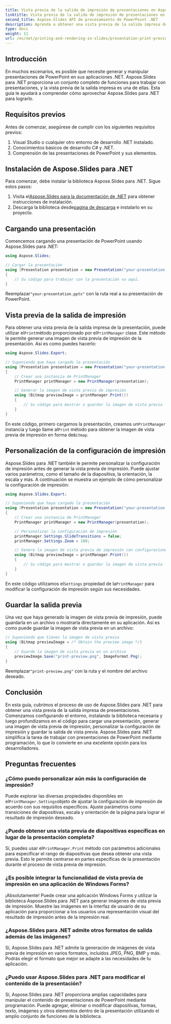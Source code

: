 ```yaml
---
title: Vista previa de la salida de impresión de presentaciones en Aspose.Slides
linktitle: Vista previa de la salida de impresión de presentaciones en Aspose.Slides
second_title: Aspose.Slides API de procesamiento de PowerPoint .NET
description: Aprenda a obtener una vista previa de la salida impresa de presentaciones de PowerPoint usando Aspose.Slides para .NET. Siga esta guía paso a paso con código fuente para generar y personalizar vistas previas de impresión.
type: docs
weight: 11
url: /es/net/printing-and-rendering-in-slides/presentation-print-preview/
---
```


## Introducción

En muchos escenarios, es posible que necesite generar y manipular presentaciones de PowerPoint en sus aplicaciones .NET. Aspose.Slides para .NET proporciona un conjunto completo de funciones para trabajar con presentaciones, y la vista previa de la salida impresa es una de ellas. Esta guía le ayudará a comprender cómo aprovechar Aspose.Slides para .NET para lograrlo.

## Requisitos previos

Antes de comenzar, asegúrese de cumplir con los siguientes requisitos previos:

1. Visual Studio o cualquier otro entorno de desarrollo .NET instalado.
2. Conocimientos básicos de desarrollo C# y .NET.
3. Comprensión de las presentaciones de PowerPoint y sus elementos.

## Instalación de Aspose.Slides para .NET

Para comenzar, debe instalar la biblioteca Aspose.Slides para .NET. Sigue estos pasos:

1.  Visita el[Aspose.Slides para la documentación de .NET](https://reference.aspose.com/slides/net/) para obtener instrucciones de instalación.
2.  Descarga la biblioteca desde[pagina de descarga](https://releases.aspose.com/slides/net/) e instalarlo en su proyecto.

## Cargando una presentación

Comencemos cargando una presentación de PowerPoint usando Aspose.Slides para .NET:

```csharp
using Aspose.Slides;

// Cargar la presentación
using (Presentation presentation = new Presentation("your-presentation.pptx"))
{
    // Su código para trabajar con la presentación va aquí.
}
```

 Reemplazar`"your-presentation.pptx"` con la ruta real a su presentación de PowerPoint.

## Vista previa de la salida de impresión

 Para obtener una vista previa de la salida impresa de la presentación, puede utilizar el`Print`método proporcionado por el`PrintManager` clase. Este método le permite generar una imagen de vista previa de impresión de la presentación. Así es como puedes hacerlo:

```csharp
using Aspose.Slides.Export;

// Suponiendo que haya cargado la presentación
using (Presentation presentation = new Presentation("your-presentation.pptx"))
{
    // Crear una instancia de PrintManager
    PrintManager printManager = new PrintManager(presentation);

    // Generar la imagen de vista previa de impresión
    using (Bitmap previewImage = printManager.Print())
    {
        // Su código para mostrar o guardar la imagen de vista previa
    }
}
```

 En este código, primero cargamos la presentación, creamos un`PrintManager` instancia y luego llame al`Print` método para obtener la imagen de vista previa de impresión en forma de`Bitmap`.

## Personalización de la configuración de impresión

Aspose.Slides para .NET también le permite personalizar la configuración de impresión antes de generar la vista previa de impresión. Puede ajustar varios parámetros, como el tamaño de la diapositiva, la orientación, la escala y más. A continuación se muestra un ejemplo de cómo personalizar la configuración de impresión:

```csharp
using Aspose.Slides.Export;

// Suponiendo que haya cargado la presentación
using (Presentation presentation = new Presentation("your-presentation.pptx"))
{
    // Crear una instancia de PrintManager
    PrintManager printManager = new PrintManager(presentation);

    // Personalizar la configuración de impresión
    printManager.Settings.SlideTransitions = false;
    printManager.Settings.Zoom = 100;

    // Genere la imagen de vista previa de impresión con configuraciones personalizadas
    using (Bitmap previewImage = printManager.Print())
    {
        // Su código para mostrar o guardar la imagen de vista previa
    }
}
```

 En este código utilizamos el`Settings` propiedad de la`PrintManager` para modificar la configuración de impresión según sus necesidades.

## Guardar la salida previa

Una vez que haya generado la imagen de vista previa de impresión, puede guardarla en un archivo o mostrarla directamente en su aplicación. Así es como puede guardar la imagen de vista previa en un archivo:

```csharp
// Suponiendo que tienes la imagen de vista previa
using (Bitmap previewImage = /* Obtain the preview image */)
{
    // Guarde la imagen de vista previa en un archivo
    previewImage.Save("print-preview.png", ImageFormat.Png);
}
```

 Reemplazar`"print-preview.png"` con la ruta y el nombre del archivo deseado.

## Conclusión

En esta guía, cubrimos el proceso de uso de Aspose.Slides para .NET para obtener una vista previa de la salida impresa de presentaciones. Comenzamos configurando el entorno, instalando la biblioteca necesaria y luego profundizamos en el código para cargar una presentación, generar una imagen de vista previa de impresión, personalizar la configuración de impresión y guardar la salida de vista previa. Aspose.Slides para .NET simplifica la tarea de trabajar con presentaciones de PowerPoint mediante programación, lo que lo convierte en una excelente opción para los desarrolladores.

## Preguntas frecuentes

### ¿Cómo puedo personalizar aún más la configuración de impresión?

 Puede explorar las diversas propiedades disponibles en el`PrintManager.Settings`objeto de ajustar la configuración de impresión de acuerdo con sus requisitos específicos. Ajuste parámetros como transiciones de diapositivas, escala y orientación de la página para lograr el resultado de impresión deseado.

### ¿Puedo obtener una vista previa de diapositivas específicas en lugar de la presentación completa?

 Sí, puedes usar el`PrintManager.Print` método con parámetros adicionales para especificar el rango de diapositivas que desea obtener una vista previa. Esto le permite centrarse en partes específicas de la presentación durante el proceso de vista previa de impresión.

### ¿Es posible integrar la funcionalidad de vista previa de impresión en una aplicación de Windows Forms?

¡Absolutamente! Puede crear una aplicación Windows Forms y utilizar la biblioteca Aspose.Slides para .NET para generar imágenes de vista previa de impresión. Muestre las imágenes en la interfaz de usuario de su aplicación para proporcionar a los usuarios una representación visual del resultado de impresión antes de la impresión real.

### ¿Aspose.Slides para .NET admite otros formatos de salida además de las imágenes?

Sí, Aspose.Slides para .NET admite la generación de imágenes de vista previa de impresión en varios formatos, incluidos JPEG, PNG, BMP y más. Podrás elegir el formato que mejor se adapte a las necesidades de tu aplicación.

### ¿Puedo usar Aspose.Slides para .NET para modificar el contenido de la presentación?

Sí, Aspose.Slides para .NET proporciona amplias capacidades para manipular el contenido de presentaciones de PowerPoint mediante programación. Puede agregar, eliminar o modificar diapositivas, formas, texto, imágenes y otros elementos dentro de la presentación utilizando el amplio conjunto de funciones de la biblioteca.